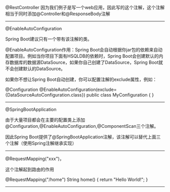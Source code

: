 
@RestController
因为我们例子是写一个web应用，因此写的这个注解，这个注解相当于同时添加@Controller和@ResponseBody注解

----------------------------------------------------------------------------------------------------------------------------------------------------------------------

@EnableAutoConfiguration

Spring Boot建议只有一个带有该注解的类。

@EnableAutoConfiguration作用：Spring Boot会自动根据你jar包的依赖来自动配置项目。例如当你项目下面有HSQLDB的依赖时，Spring Boot会创建默认的内存数据库的数据源DataSource，如果你自己创建了DataSource，Spring Boot就不会创建默认的DataSource。

如果你不想让Spring Boot自动创建，你可以配置注解的exclude属性，例如：

@Configuration
@EnableAutoConfiguration(exclude={DataSourceAutoConfiguration.class})
public class MyConfiguration {
}

----------------------------------------------------------------------------------------------------------------------------------------------------------------------

@SpringBootApplication

由于大量项目都会在主要的配置类上添加@Configuration,@EnableAutoConfiguration,@ComponentScan三个注解。

因此Spring Boot提供了@SpringBootApplication注解，该注解可以替代上面三个注解（使用Spring注解继承实现）

----------------------------------------------------------------------------------------------------------------------------------------------------------------------

@RequestMapping("xxx")，

这个注解起到路由的作用

@RequestMapping("/home")
String home() {
    return "Hello World!";
}

----------------------------------------------------------------------------------------------------------------------------------------------------------------------





















































